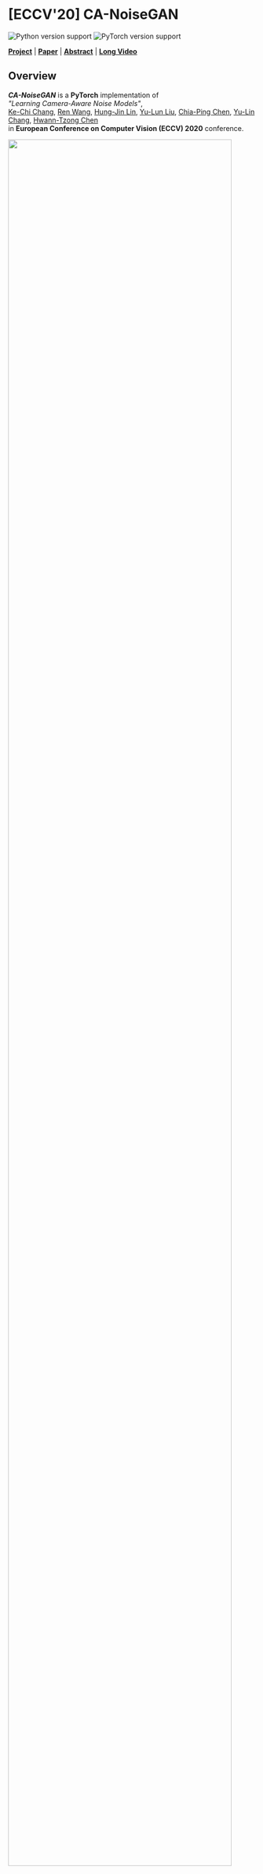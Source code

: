 # [ECCV'20] CA-NoiseGAN

![Python version support](https://img.shields.io/badge/python-3.6-blue.svg)
![PyTorch version support](https://img.shields.io/badge/pytorch-1.1.0-red.svg)

**[Project](https://arcchang1236.github.io/CA-NoiseGAN/)** | **[Paper](https://arxiv.org/abs/2008.09370)** | **[Abstract](https://youtu.be/_VWN8oLk68Q)** | **[Long Video](https://youtu.be/_gScv9bAdTE)**

## Overview

***CA-NoiseGAN*** is a **PyTorch** implementation of  
*"Learning Camera-Aware Noise Models"*,  
[Ke-Chi Chang](http://arcchang1236.github.io/), [Ren Wang](https://tw.linkedin.com/in/ren-wang-61b273160), [Hung-Jin Lin](https://github.com/leVirve), [Yu-Lun Liu](http://www.cmlab.csie.ntu.edu.tw/~yulunliu/), [Chia-Ping Chen](https://tw.linkedin.com/in/chia-ping-chen-81674078), [Yu-Lin Chang](https://scholar.google.com/citations?user=0O9rukQAAAAJ&hl=en), [Hwann-Tzong Chen](https://htchen.github.io/)  
in **European Conference on Computer Vision (ECCV) 2020** conference.

<img src='imgs/archi.jpg' width='95%' />

**Modeling imaging sensor noise** is a fundamental problem for image processing and computer vision applications. While most previous works adopt statistical noise models, real-world noise is far more complicated and beyond what these models can describe. To tackle this issue, we propose a data-driven approach, where **a generative noise model is learned from real-world noise**. The proposed noise model is camera-aware, that is, **different noise characteristics of different camera sensors can be learned** simultaneously, and a **single learned noise model can generate different noise for different camera sensors**. Experimental results show that our method quantitatively and qualitatively outperforms existing statistical noise models and learning-based methods.

<img src='imgs/results.jpg' width='100%' />


## Requirements
This test code is implemented under **Python3**.  
Following libraries are required:

- [PyTorch](https://pytorch.org/) == 1.1.0
- see `requirements.txt` for more detail

If you want to visualize the results of Noise Flow, the libraries are also required:

- [TensorFlow](https://www.tensorflow.org/) == 1.13.0
- [tensorflow-probability](https://pypi.org/project/tensorflow-probability/) >= 0.5.0con

## Usage

1. **Prepare Data**  
   We prepare our test data as `Data.zip` in [[Google Drive]](https://drive.google.com/drive/folders/1jnv9rKEv1uTO7uyAf5fQCBHPL_4PCrhj?usp=sharing) and they are totally derived from SIDD dataset.
   Please unzip it and you can change the `data_dir` in `config.yml` into your data path.  

2. **Download Pretrained Models**  
   We provide pretrained baseline models of noise models and denoisers as `checkpoints.zip` in [[Google Dirve]](https://drive.google.com/drive/folders/1jnv9rKEv1uTO7uyAf5fQCBHPL_4PCrhj?usp=sharing).  
   Please unzip it under the root directory.

3. **Prepare Runtime Environment**  
   ```shell
   pip install -r requirements.txt
   ```

4. **Test the Noise Models and Denoisers**  
   You need to check the correctness of each path in `config.yml`.  
   Moreover, you can modify the amount of samples and patch size. See config.yml for more detail. Then, you can run the following scripts.
	- **Noise Models**
	  ```shell
	  python test_noise_models.py --config config.yml
	  ```

    - **Denoisers**
	  ```shell
	  python test_denoisers.py --config config.yml
	  ```

5. **Visual Results**  
   The results will be saved in `./samples/`, including raw images and sRGB images. We provide the metrices we used in our paper, you can evaluate the quantitative results of each model, too. 

## Citation
``` bibtex
@InProceedings{chang2020learning,
	author={Chang, Ke-Chi and Wang, Ren and Lin, Hung-Jin and Liu, Yu-Lun and Chen, Chia-Ping and Chang, Yu-Lin and Chen, Hwann-Tzong},
	title={Learning Camera-Aware Noise Models},
	booktitle={Proceedings of European Conference on Computer Vision (ECCV)},
	year={2020}
}
```

## Resources
- [SIDD Dataset](https://www.eecs.yorku.ca/~kamel/sidd/)
- [Noise Flow](https://github.com/BorealisAI/noise_flow) (Tensorflow)
- [Simple Camera Pipeline](https://github.com/AbdoKamel/simple-camera-pipeline) (Python, MATLAB)

## Acknowledgement
- [Mediatek Inc.](https://www.mediatek.tw/)
